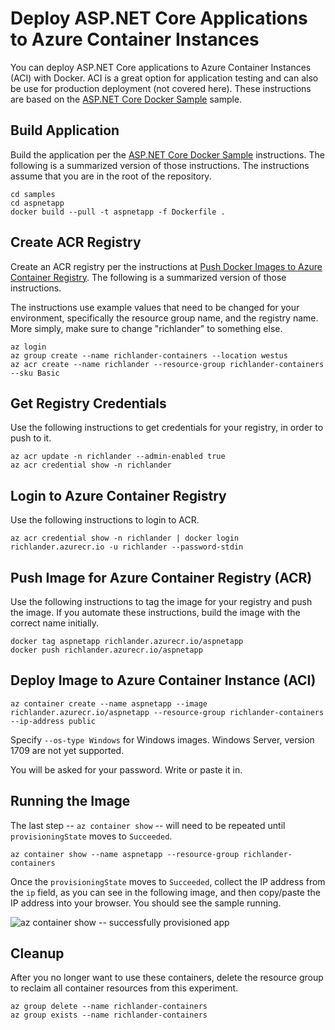 # Deploy ASP.NET Core Applications to Azure Container Instances

You can deploy ASP.NET Core applications to Azure Container Instances (ACI) with Docker. ACI is a great option for application testing and can also be use for production deployment (not covered here). These instructions are based on the [ASP.NET Core Docker Sample](README.md) sample.

## Build Application

Build the application per the [ASP.NET Core Docker Sample](README.md) instructions. The following is a summarized version of those instructions. The instructions assume that you are in the root of the repository.

```console
cd samples
cd aspnetapp
docker build --pull -t aspnetapp -f Dockerfile .
```

## Create ACR Registry

Create an ACR registry per the instructions at [Push Docker Images to Azure Container Registry](../dotnetapp/push-image-to-acr.md). The following is a summarized version of those instructions.

The instructions use example values that need to be changed for your environment, specifically the resource group name, and the registry name. More simply, make sure to change "richlander" to something else.

```console
az login
az group create --name richlander-containers --location westus
az acr create --name richlander --resource-group richlander-containers --sku Basic
```

## Get Registry Credentials

Use the following instructions to get credentials for your registry, in order to push to it.

```console
az acr update -n richlander --admin-enabled true
az acr credential show -n richlander
```

## Login to Azure Container Registry

Use the following instructions to login to ACR.

```console
az acr credential show -n richlander | docker login richlander.azurecr.io -u richlander --password-stdin
```

## Push Image for Azure Container Registry (ACR)

Use the following instructions to tag the image for your registry and push the image. If you automate these instructions, build the image with the correct name initially.

```console
docker tag aspnetapp richlander.azurecr.io/aspnetapp
docker push richlander.azurecr.io/aspnetapp
```

## Deploy Image to Azure Container Instance (ACI)

```console
az container create --name aspnetapp --image richlander.azurecr.io/aspnetapp --resource-group richlander-containers --ip-address public
```

Specify `--os-type Windows` for Windows images. Windows Server, version 1709 are not yet supported.

You will be asked for your password. Write or paste it in.

## Running the Image

The last step -- `az container show` -- will need to be repeated until `provisioningState` moves to `Succeeded`.

```console
az container show --name aspnetapp --resource-group richlander-containers
```

Once the `provisioningState` moves to `Succeeded`, collect the IP address from the `ip` field, as you can see in the following image, and then copy/paste the IP address into your browser. You should see the sample running.

![az container show -- successfully provisioned app](https://user-images.githubusercontent.com/2608468/29669868-b492c4e8-8899-11e7-82cc-d3ae1262a080.png)

## Cleanup

After you no longer want to use these containers, delete the resource group to reclaim all container resources from this experiment.

```console
az group delete --name richlander-containers
az group exists --name richlander-containers
```
